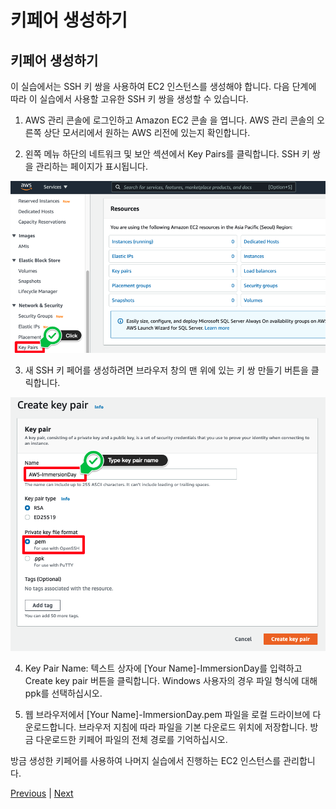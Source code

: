 # 키페어 생성하기

## 키페어 생성하기
이 실습에서는 SSH 키 쌍을 사용하여 EC2 인스턴스를 생성해야 합니다. 다음 단계에 따라 이 실습에서 사용할 고유한 SSH 키 쌍을 생성할 수 있습니다.

1. AWS 관리 콘솔에 로그인하고 Amazon EC2 콘솔 을 엽니다. AWS 관리 콘솔의 오른쪽 상단 모서리에서 원하는 AWS 리전에 있는지 확인합니다.

2. 왼쪽 메뉴 하단의 네트워크 및 보안 섹션에서 Key Pairs를 클릭합니다. SSH 키 쌍을 관리하는 페이지가 표시됩니다.

![](../../images/ec2-lab-01.png)

3. 새 SSH 키 페어를 생성하려면 브라우저 창의 맨 위에 있는 키 쌍 만들기 버튼을 클릭합니다.

![](../../images//ec2-lab-02.png)

4. Key Pair Name: 텍스트 상자에 [Your Name]-ImmersionDay를 입력하고 Create key pair 버튼을 클릭합니다. Windows 사용자의 경우 파일 형식에 대해 ppk를 선택하십시오.

5. 웹 브라우저에서 [Your Name]-ImmersionDay.pem 파일을 로컬 드라이브에 다운로드합니다. 브라우저 지침에 따라 파일을 기본 다운로드 위치에 저장합니다. 방금 다운로드한 키페어 파일의 전체 경로를 기억하십시오.

방금 생성한 키페어를 사용하여 나머지 실습에서 진행하는 EC2 인스턴스를 관리합니다.

[Previous](../ec2-linux.md) | [Next](2-ec2.md)